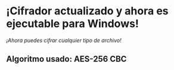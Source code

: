 # ¡Cifrador actualizado y ahora es ejecutable para Windows!

*¡Ahora puedes cifrar cualquier tipo de archivo!*

## Algoritmo usado: AES-256 CBC
